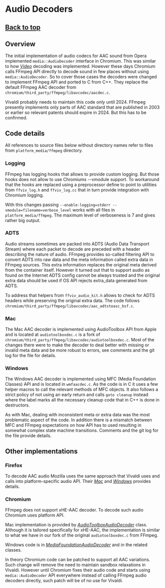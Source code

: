 # Audio Decoders

## [**Back to top**](../README.md)

## Overview

The initial implementation of audio codecs for AAC sound from Opera
implemented `media::AudioDecoder` interface in Chromium. This was
similar to how [*Video*][1] decoding was implemented. However these days
Chromium calls FFmpeg API directly to decode sound in few places without
using `media::AudioDecoder`. So to cover those cases the decoders were
changed to implement FFmpeg API and ported to C from C++. They replace
the default FFmpeg AAC decoder from
`chromium/third_party/ffmpeg/libavcodec/aacdec.c`.

Vivaldi probably needs to maintain this code only until 2024. FFmpeg
presently implements only parts of AAC standard that are published in
2003 or earlier so relevant patents should expire in 2024. But this has
to be confirmed.

## Code details

All references to source files below without directory names refer to
files from `platform_media/ffmpeg` directory.

### Logging

FFmpeg has logging hooks that allows to provide custom logging. But
those hooks does not allow to use Chromiums --vmodule support. To
workaround that the hooks are replaced using a preprocessor define to
point to utilities from `ffviv_log.h` and `ffviv_log.cc` that in turn
provide integration with Chromium logging.

With this changes passing
`--enable-logging=stderr --vmodule=filename=verbose_level` works with
all files in `platform_media/ffmpeg`. The maximum level of verboseness
is 7 and gives rather big output.

### ADTS

Audio streams sometimes are packed into ADTS (Audio Data Transport
Stream) where each packet to decode are preceded with a header
describing the nature of audio. FFmpeg provides so-called filtering API
to convert ADTS into raw data and the meta information called extra data
in FFmpeg sources. This extra information replaces the original meta
derived from the container itself. However it turned out that to support
audio as found on the Internet ADTS config cannot be always trusted and
the original extra data should be used if OS API rejects extra_data
generated from ADTS.

To address that helpers from `ffviv_audio_kit.h` allows to check for
ADTS headers while preserving the original extra data. The code follows
`chromium/third_party/ffmpeg/libavcodec/aac_adtstoasc_bsf.c`.

### Mac

The Mac AAC decoder is implemented using AudioToolbox API from Apple and
is located at `audiotoolboxdec.c` is a fork of
`chromium/third_party/ffmpeg/libavcodec/audiotoolboxdec.c`. Most of the
changes there were to make the decoder to deal better with missing or
invalid meta data and be more robust to errors, see comments and the git
log for the file for details.

### Windows

The Windows AAC decoder is implemented using MFC (Media Foundation
Classes) API and is located in `wmfaacdec.c`. As the code is in C it
uses a few helper macros to call the relevant methods of MFC objects. It
also follows a strict policy of not using an early return and calls
`goto cleanup` instead where the label marks all the necessary cleanup
code that in C++ is done in destructors.

As with Mac, dealing with inconsistent meta or extra data was the most
problematic aspect of the code. In addition there is a mismatch between
MFC and FFmpeg expectations on how API has to used resulting in somewhat
complex state machine transitions. Comments and the git log for the file
provide details.

## Other implementations

### Firefox

To decode AAC audio Mozilla uses the same approach that Vivaldi uses and
calls into platform-specific audio API. Their [*Mac*][2] and
[*Windows*][3] provides details.

### Chromium

FFmpeg does not support xHE-AAC decoder. To decode such audio Chromium
uses platform API.

Mac implementation is provided by [*AudioToolboxAudioDecoder*][4] class.
Although it is tailored specifically for xHE-AAC, the implementation is
similar to what we have in our fork of the original `audiotoolboxdec.c`
from FFmpeg.

Windows code is in [*MediaFoundationAudioDecoder*][5] and in the related
classes.

In theory Chromium code can be patched to support all AAC variations.
Such change will remove the need to maintain sandbox relaxations in
Vivaldi. However until Chromium fixes their audio code and starts using
`media::AudioDecoder` API everywhere instead of calling FFmpeg audio
decoders directly, such patch will be of no use for Vivaldi.

[1]: video_decoders.md
[2]: https://searchfox.org/mozilla-central/source/dom/media/platforms/apple/AppleATDecoder.cpp
[3]: https://searchfox.org/mozilla-central/source/dom/media/platforms/wmf/WMFAudioMFTManager.cpp
[4]: ../../chromium/media/filters/mac/audio_toolbox_audio_decoder.h
[5]: ../../chromium/media/filters/win/media_foundation_audio_decoder.h
